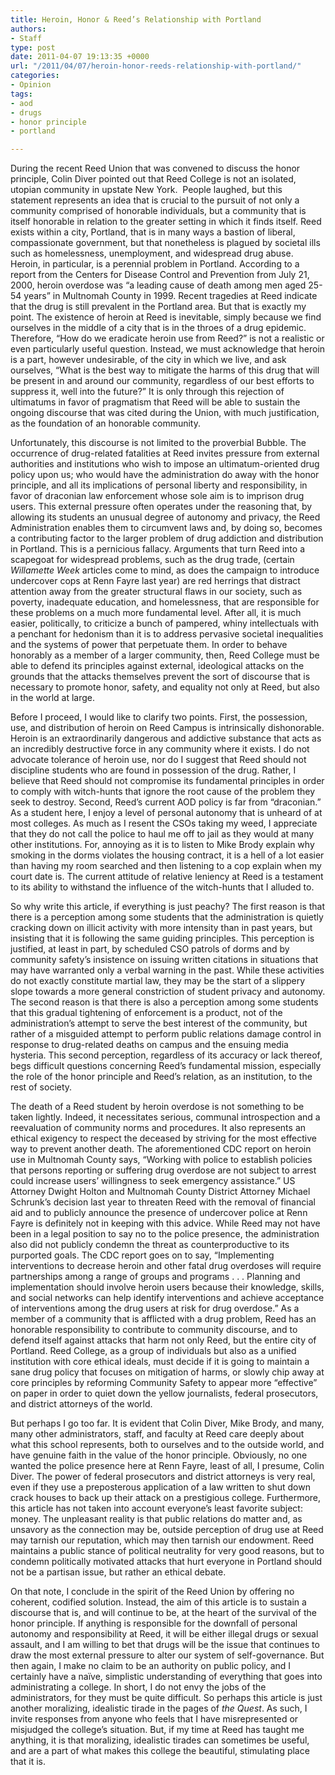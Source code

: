 ```yaml
---
title: Heroin, Honor & Reed’s Relationship with Portland
authors:
- Staff
type: post
date: 2011-04-07 19:13:35 +0000
url: "/2011/04/07/heroin-honor-reeds-relationship-with-portland/"
categories:
- Opinion
tags:
- aod
- drugs
- honor principle
- portland

---
```

During the recent Reed Union that was convened to discuss the honor principle, Colin Diver pointed out that Reed College is not an isolated, utopian community in upstate New York.  People laughed, but this statement represents an idea that is crucial to the pursuit of not only a community comprised of honorable individuals, but a community that is itself honorable in relation to the greater setting in which it finds itself. Reed exists within a city, Portland, that is in many ways a bastion of liberal, compassionate government, but that nonetheless is plagued by societal ills such as homelessness, unemployment, and widespread drug abuse. Heroin, in particular, is a perennial problem in Portland. According to a report from the Centers for Disease Control and Prevention from July 21, 2000, heroin overdose was “a leading cause of death among men aged 25-54 years” in Multnomah County in 1999. Recent tragedies at Reed indicate that the drug is still prevalent in the Portland area. But that is exactly my point. The existence of heroin at Reed is inevitable, simply because we find ourselves in the middle of a city that is in the throes of a drug epidemic. Therefore, “How do we eradicate heroin use from Reed?” is not a realistic or even particularly useful question. Instead, we must acknowledge that heroin is a part, however undesirable, of the city in which we live, and ask ourselves, “What is the best way to mitigate the harms of this drug that will be present in and around our community, regardless of our best efforts to suppress it, well into the future?” It is only through this rejection of ultimatums in favor of pragmatism that Reed will be able to sustain the ongoing discourse that was cited during the Union, with much justification, as the foundation of an honorable community.

Unfortunately, this discourse is not limited to the proverbial Bubble. The occurrence of drug-related fatalities at Reed invites pressure from external authorities and institutions who wish to impose an ultimatum-oriented drug policy upon us; who would have the administration do away with the honor principle, and all its implications of personal liberty and responsibility, in favor of draconian law enforcement whose sole aim is to imprison drug users. This external pressure often operates under the reasoning that, by allowing its students an unusual degree of autonomy and privacy, the Reed Administration enables them to circumvent laws and, by doing so, becomes a contributing factor to the larger problem of drug addiction and distribution in Portland. This is a pernicious fallacy. Arguments that turn Reed into a scapegoat for widespread problems, such as the drug trade, (certain _Willamette Week_ articles come to mind, as does the campaign to introduce undercover cops at Renn Fayre last year) are red herrings that distract attention away from the greater structural flaws in our society, such as poverty, inadequate education, and homelessness, that are responsible for these problems on a much more fundamental level. After all, it is much easier, politically, to criticize a bunch of pampered, whiny intellectuals with a penchant for hedonism than it is to address pervasive societal inequalities and the systems of power that perpetuate them. In order to behave honorably as a member of a larger community, then, Reed College must be able to defend its principles against external, ideological attacks on the grounds that the attacks themselves prevent the sort of discourse that is necessary to promote honor, safety, and equality not only at Reed, but also in the world at large.

Before I proceed, I would like to clarify two points. First, the possession, use, and distribution of heroin on Reed Campus is intrinsically dishonorable. Heroin is an extraordinarily dangerous and addictive substance that acts as an incredibly destructive force in any community where it exists. I do not advocate tolerance of heroin use, nor do I suggest that Reed should not discipline students who are found in possession of the drug. Rather, I believe that Reed should not compromise its fundamental principles in order to comply with witch-hunts that ignore the root cause of the problem they seek to destroy. Second, Reed’s current AOD policy is far from “draconian.” As a student here, I enjoy a level of personal autonomy that is unheard of at most colleges. As much as I resent the CSOs taking my weed, I appreciate that they do not call the police to haul me off to jail as they would at many other institutions. For, annoying as it is to listen to Mike Brody explain why smoking in the dorms violates the housing contract, it is a hell of a lot easier than having my room searched and then listening to a cop explain when my court date is. The current attitude of relative leniency at Reed is a testament to its ability to withstand the influence of the witch-hunts that I alluded to.

So why write this article, if everything is just peachy? The first reason is that there is a perception among some students that the administration is quietly cracking down on illicit activity with more intensity than in past years, but insisting that it is following the same guiding principles. This perception is justified, at least in part, by scheduled CSO patrols of dorms and by community safety’s insistence on issuing written citations in situations that may have warranted only a verbal warning in the past. While these activities do not exactly constitute martial law, they may be the start of a slippery slope towards a more general constriction of student privacy and autonomy. The second reason is that there is also a perception among some students that this gradual tightening of enforcement is a product, not of the administration’s attempt to serve the best interest of the community, but rather of a misguided attempt to perform public relations damage control in response to drug-related deaths on campus and the ensuing media hysteria. This second perception, regardless of its accuracy or lack thereof, begs difficult questions concerning Reed’s fundamental mission, especially the role of the honor principle and Reed’s relation, as an institution, to the rest of society.

The death of a Reed student by heroin overdose is not something to be taken lightly. Indeed, it necessitates serious, communal introspection and a reevaluation of community norms and procedures. It also represents an ethical exigency to respect the deceased by striving for the most effective way to prevent another death. The aforementioned CDC report on heroin use in Multnomah County says, “Working with police to establish policies that persons reporting or suffering drug overdose are not subject to arrest could increase users’ willingness to seek emergency assistance.” US Attorney Dwight Holton and Multnomah County District Attorney Michael Schrunk’s decision last year to threaten Reed with the removal of financial aid and to publicly announce the presence of undercover police at Renn Fayre is definitely not in keeping with this advice. While Reed may not have been in a legal position to say no to the police presence, the administration also did not publicly condemn the threat as counterproductive to its purported goals. The CDC report goes on to say, “Implementing interventions to decrease heroin and other fatal drug overdoses will require partnerships among a range of groups and programs . . . Planning and implementation should involve heroin users because their knowledge, skills, and social networks can help identify interventions and achieve acceptance of interventions among the drug users at risk for drug overdose.” As a member of a community that is afflicted with a drug problem, Reed has an honorable responsibility to contribute to community discourse, and to defend itself against attacks that harm not only Reed, but the entire city of Portland. Reed College, as a group of individuals but also as a unified institution with core ethical ideals, must decide if it is going to maintain a sane drug policy that focuses on mitigation of harms, or slowly chip away at core principles by reforming Community Safety to appear more “effective” on paper in order to quiet down the yellow journalists, federal prosecutors, and district attorneys of the world.

But perhaps I go too far. It is evident that Colin Diver, Mike Brody, and many, many other administrators, staff, and faculty at Reed care deeply about what this school represents, both to ourselves and to the outside world, and have genuine faith in the value of the honor principle. Obviously, no one wanted the police presence here at Renn Fayre, least of all, I presume, Colin Diver. The power of federal prosecutors and district attorneys is very real, even if they use a preposterous application of a law written to shut down crack houses to back up their attack on a prestigious college. Furthermore, this article has not taken into account everyone’s least favorite subject: money. The unpleasant reality is that public relations do matter and, as unsavory as the connection may be, outside perception of drug use at Reed may tarnish our reputation, which may then tarnish our endowment. Reed maintains a public stance of political neutrality for very good reasons, but to condemn politically motivated attacks that hurt everyone in Portland should not be a partisan issue, but rather an ethical debate.

On that note, I conclude in the spirit of the Reed Union by offering no coherent, codified solution. Instead, the aim of this article is to sustain a discourse that is, and will continue to be, at the heart of the survival of the honor principle. If anything is responsible for the downfall of personal autonomy and responsibility at Reed, it will be either illegal drugs or sexual assault, and I am willing to bet that drugs will be the issue that continues to draw the most external pressure to alter our system of self-governance. But then again, I make no claim to be an authority on public policy, and I certainly have a naïve, simplistic understanding of everything that goes into administrating a college. In short, I do not envy the jobs of the administrators, for they must be quite difficult. So perhaps this article is just another moralizing, idealistic tirade in the pages of _the Quest_. As such, I invite responses from anyone who feels that I have misrepresented or misjudged the college’s situation. But, if my time at Reed has taught me anything, it is that moralizing, idealistic tirades can sometimes be useful, and are a part of what makes this college the beautiful, stimulating place that it is.